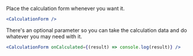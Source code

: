 Place the calculation form whenever you want it.

```jsx
<CalculationForm />
```

There's an optional parameter so you can take the calculation data and do whatever you may need with it.

```jsx
<CalculationForm onCalculated={(result) => console.log(result)} />
```
